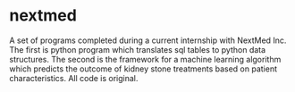 # nextmed
A set of programs completed during a current internship with NextMed Inc. The first is python program which translates sql tables to python data structures. The second is the framework for a machine learning algorithm which predicts the outcome of kidney stone treatments based on patient characteristics. All code is original. 
